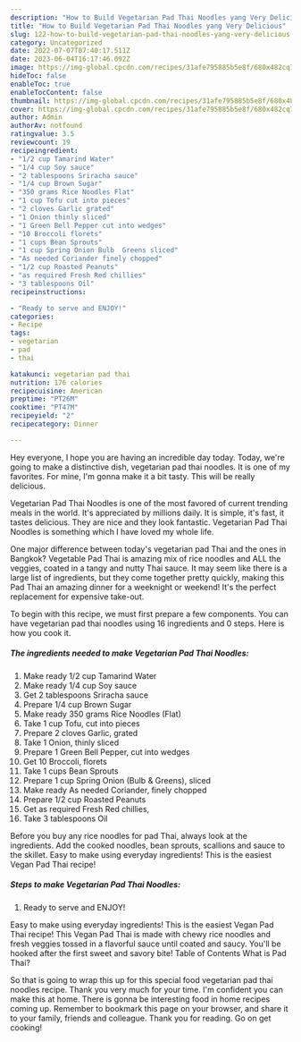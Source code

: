 ```yaml
---
description: "How to Build Vegetarian Pad Thai Noodles yang Very Delicious"
title: "How to Build Vegetarian Pad Thai Noodles yang Very Delicious"
slug: 122-how-to-build-vegetarian-pad-thai-noodles-yang-very-delicious
category: Uncategorized
date: 2022-07-07T07:40:17.511Z
date: 2023-06-04T16:17:46.092Z
image: https://img-global.cpcdn.com/recipes/31afe795885b5e8f/680x482cq70/vegetarian-pad-thai-noodles-recipe-main-photo.jpg
hideToc: false
enableToc: true
enableTocContent: false
thumbnail: https://img-global.cpcdn.com/recipes/31afe795885b5e8f/680x482cq70/vegetarian-pad-thai-noodles-recipe-main-photo.jpg
cover: https://img-global.cpcdn.com/recipes/31afe795885b5e8f/680x482cq70/vegetarian-pad-thai-noodles-recipe-main-photo.jpg
author: Admin
authorAv: notfound
ratingvalue: 3.5
reviewcount: 19
recipeingredient:
- "1/2 cup Tamarind Water"
- "1/4 cup Soy sauce"
- "2 tablespoons Sriracha sauce"
- "1/4 cup Brown Sugar"
- "350 grams Rice Noodles Flat"
- "1 cup Tofu cut into pieces"
- "2 cloves Garlic grated"
- "1 Onion thinly sliced"
- "1 Green Bell Pepper cut into wedges"
- "10 Broccoli florets"
- "1 cups Bean Sprouts"
- "1 cup Spring Onion Bulb  Greens sliced"
- "As needed Coriander finely chopped"
- "1/2 cup Roasted Peanuts"
- "as required Fresh Red chillies"
- "3 tablespoons Oil"
recipeinstructions:

- "Ready to serve and ENJOY!"
categories:
- Recipe
tags:
- vegetarian
- pad
- thai

katakunci: vegetarian pad thai 
nutrition: 176 calories
recipecuisine: American
preptime: "PT26M"
cooktime: "PT47M"
recipeyield: "2"
recipecategory: Dinner

---
```



Hey everyone, I hope you are having an incredible day today. Today, we're going to make a distinctive dish, vegetarian pad thai noodles. It is one of my favorites. For mine, I'm gonna make it a bit tasty. This will be really delicious.

Vegetarian Pad Thai Noodles is one of the most favored of current trending meals in the world. It's appreciated by millions daily. It is simple, it's fast, it tastes delicious. They are nice and they look fantastic. Vegetarian Pad Thai Noodles is something which I have loved my whole life.

One major difference between today&#39;s vegetarian pad Thai and the ones in Bangkok? Vegetable Pad Thai is amazing mix of rice noodles and ALL the veggies, coated in a tangy and nutty Thai sauce. It may seem like there is a large list of ingredients, but they come together pretty quickly, making this Pad Thai an amazing dinner for a weeknight or weekend! It&#39;s the perfect replacement for expensive take-out.


To begin with this recipe, we must first prepare a few components. You can have vegetarian pad thai noodles using 16 ingredients and 0 steps. Here is how you cook it.

<!--inarticleads1-->

##### The ingredients needed to make Vegetarian Pad Thai Noodles:

1. Make ready 1/2 cup Tamarind Water
1. Make ready 1/4 cup Soy sauce
1. Get 2 tablespoons Sriracha sauce
1. Prepare 1/4 cup Brown Sugar
1. Make ready 350 grams Rice Noodles (Flat)
1. Take 1 cup Tofu, cut into pieces
1. Prepare 2 cloves Garlic, grated
1. Take 1 Onion, thinly sliced
1. Prepare 1 Green Bell Pepper, cut into wedges
1. Get 10 Broccoli, florets
1. Take 1 cups Bean Sprouts
1. Prepare 1 cup Spring Onion (Bulb &amp; Greens), sliced
1. Make ready As needed Coriander, finely chopped
1. Prepare 1/2 cup Roasted Peanuts
1. Get as required Fresh Red chillies,
1. Take 3 tablespoons Oil


Before you buy any rice noodles for pad Thai, always look at the ingredients. Add the cooked noodles, bean sprouts, scallions and sauce to the skillet. Easy to make using everyday ingredients! This is the easiest Vegan Pad Thai recipe! 

<!--inarticleads2-->

##### Steps to make Vegetarian Pad Thai Noodles:


1. Ready to serve and ENJOY!

Easy to make using everyday ingredients! This is the easiest Vegan Pad Thai recipe! This Vegan Pad Thai is made with chewy rice noodles and fresh veggies tossed in a flavorful sauce until coated and saucy. You&#39;ll be hooked after the first sweet and savory bite! Table of Contents What is Pad Thai? 

So that is going to wrap this up for this special food vegetarian pad thai noodles recipe. Thank you very much for your time. I'm confident you can make this at home. There is gonna be interesting food in home recipes coming up. Remember to bookmark this page on your browser, and share it to your family, friends and colleague. Thank you for reading. Go on get cooking!
